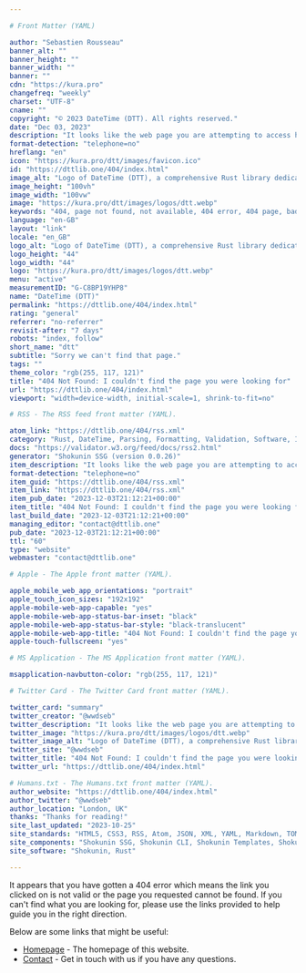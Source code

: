 ```yaml
---

# Front Matter (YAML)

author: "Sebastien Rousseau"
banner_alt: ""
banner_height: ""
banner_width: ""
banner: ""
cdn: "https://kura.pro"
changefreq: "weekly"
charset: "UTF-8"
cname: ""
copyright: "© 2023 DateTime (DTT). All rights reserved."
date: "Dec 03, 2023"
description: "It looks like the web page you are attempting to access has either been removed, renamed, or is currently unavailable."
format-detection: "telephone=no"
hreflang: "en"
icon: "https://kura.pro/dtt/images/favicon.ico"
id: "https://dttlib.one/404/index.html"
image_alt: "Logo of DateTime (DTT), a comprehensive Rust library dedicated to parsing, validating, manipulating, and formatting dates and times"
image_height: "100vh"
image_width: "100vw"
image: "https://kura.pro/dtt/images/logos/dtt.webp"
keywords: "404, page not found, not available, 404 error, 404 page, bad link, broken link, page does not exist, page not found, page removed"
language: "en-GB"
layout: "link"
locale: "en_GB"
logo_alt: "Logo of DateTime (DTT), a comprehensive Rust library dedicated to parsing, validating, manipulating, and formatting dates and times"
logo_height: "44"
logo_width: "44"
logo: "https://kura.pro/dtt/images/logos/dtt.webp"
menu: "active"
measurementID: "G-C8BP19YHP8"
name: "DateTime (DTT)"
permalink: "https://dttlib.one/404/index.html"
rating: "general"
referrer: "no-referrer"
revisit-after: "7 days"
robots: "index, follow"
short_name: "dtt"
subtitle: "Sorry we can't find that page."
tags: ""
theme_color: "rgb(255, 117, 121)"
title: "404 Not Found: I couldn't find the page you were looking for"
url: "https://dttlib.one/404/index.html"
viewport: "width=device-width, initial-scale=1, shrink-to-fit=no"

# RSS - The RSS feed front matter (YAML).

atom_link: "https://dttlib.one/404/rss.xml"
category: "Rust, DateTime, Parsing, Formatting, Validation, Software, Integration, Performance, Development, Timezones"
docs: "https://validator.w3.org/feed/docs/rss2.html"
generator: "Shokunin SSG (version 0.0.26)"
item_description: "It looks like the web page you are attempting to access has either been removed, renamed, or is currently unavailable."
format-detection: "telephone=no"
item_guid: "https://dttlib.one/404/rss.xml"
item_link: "https://dttlib.one/404/rss.xml"
item_pub_date: "2023-12-03T21:12:21+00:00"
item_title: "404 Not Found: I couldn't find the page you were looking for"
last_build_date: "2023-12-03T21:12:21+00:00"
managing_editor: "contact@dttlib.one"
pub_date: "2023-12-03T21:12:21+00:00"
ttl: "60"
type: "website"
webmaster: "contact@dttlib.one"

# Apple - The Apple front matter (YAML).

apple_mobile_web_app_orientations: "portrait"
apple_touch_icon_sizes: "192x192"
apple-mobile-web-app-capable: "yes"
apple-mobile-web-app-status-bar-inset: "black"
apple-mobile-web-app-status-bar-style: "black-translucent"
apple-mobile-web-app-title: "404 Not Found: I couldn't find the page you were looking for"
apple-touch-fullscreen: "yes"

# MS Application - The MS Application front matter (YAML).

msapplication-navbutton-color: "rgb(255, 117, 121)"

# Twitter Card - The Twitter Card front matter (YAML).

twitter_card: "summary"
twitter_creator: "@wwdseb"
twitter_description: "It looks like the web page you are attempting to access has either been removed, renamed, or is currently unavailable."
twitter_image: "https://kura.pro/dtt/images/logos/dtt.webp"
twitter_image_alt: "Logo of DateTime (DTT), a comprehensive Rust library dedicated to parsing, validating, manipulating, and formatting dates and times"
twitter_site: "@wwdseb"
twitter_title: "404 Not Found: I couldn't find the page you were looking for"
twitter_url: "https://dttlib.one/404/index.html"

# Humans.txt - The Humans.txt front matter (YAML).
author_website: "https://dttlib.one/404/index.html"
author_twitter: "@wwdseb"
author_location: "London, UK"
thanks: "Thanks for reading!"
site_last_updated: "2023-10-25"
site_standards: "HTML5, CSS3, RSS, Atom, JSON, XML, YAML, Markdown, TOML"
site_components: "Shokunin SSG, Shokunin CLI, Shokunin Templates, Shokunin Themes, Kaishi SSG, Kaishi CLI, Kaishi Templates, Kaishi Themes"
site_software: "Shokunin, Rust"

---
```


It appears that you have gotten a 404 error which means the link you clicked on
is not valid or the page you requested cannot be found. If you can't find what
you are looking for, please use the links provided to help guide you in the
right direction.

Below are some links that might be useful:

- [Homepage](/) - The homepage of this website.
- [Contact](/contact/index.html) - Get in touch with us if you have any
  questions.
